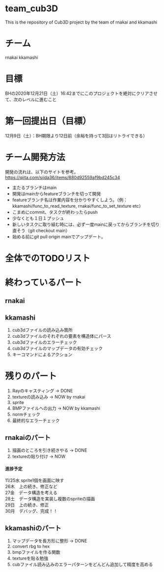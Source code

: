 # team_cub3D
This is the repository of Cub3D project by the team of rnakai and kkamashi

# チーム
rnakai kkamashi

# 目標
BHの2020年12月21日（土）16:42までにこのプロジェクトを絶対にクリアさせて、次のレベルに進むこと

# 第一回提出日（目標）
12月9日（土）：BH期限より12日前（余裕を持って3回はリトライできる）

# チーム開発方法
開発の流れは、以下のサイトを参考。<br>
https://qiita.com/siida36/items/880d92559af9bd245c34

- 主たるブランチはmain
- 開発はmainからfeatureブランチを切って開発
- featureブランチ名は作業内容を分かりやすくしよう。（例：kkamashi/func_to_read_texture, rnakai/func_to_set_texture etc）
- こまめにcommit、タスクが終わったらpush
- 少なくとも１日１プッシュ
- 新しいタスクに取り組む時には、必ず一度mainに戻ってからブランチを切り直そう（git checkout main）
- 始める前にgit pull origin mainでアップデート。

# 全体でのTODOリスト

# 終わっているパート
## rnakai

## kkamashi
1. cub3dファイルの読み込み箇所
2. cub3dファイルのそれぞれの要素を構造体にパース
3. cub3dファイルのエラーチェック
4. cub3dファイルのマップデータの有効チェック
5. キーコマンドによるアクション

# 残りのパート

1. Rayのキャスティング -> DONE
2. textureの読み込み -> NOW by rnakai
3. sprite
4. BMPファイルへの出力 -> NOW by kkamashi
5. normチェック
6. 最終的なエラーチェック

## rnakaiのパート
1. 描画のところを引き続きやる -> DONE
2. textureの貼り付け -> NOW
#### 進捗予定
11/25水 sprite1個を画面に映す  
26木　上の続き、修正など  
27金　データ構造を考える  
28土　データ構造を実装し複数のspriteの描画  
29日　上の続き、修正  
30月　デバッグ、完成！！  

## kkamashiのパート
1. マップデータを長方形に整形 -> DONE
2. convert rbg to hex
3. bmpファイルを作る関数
4. textureを貼る勉強
5. cubファイル読み込みのエラーパターンをどんどん追加して精度を高める
